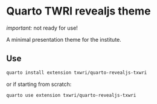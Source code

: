 # Quarto TWRI revealjs theme

*important:* not ready for use!

A minimal presentation theme for the institute.

## Use

```bash
quarto install extension txwri/quarto-revealjs-txwri
```

or if starting from scratch:

```bash
quarto use extension txwri/quarto-revealjs-txwri
```